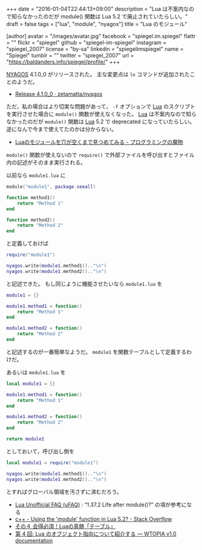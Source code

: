 +++
date = "2016-01-04T22:44:13+09:00"
description = "Lua は不案内なので知らなかったのだが module() 関数は Lua 5.2 で廃止されていたらしい。"
draft = false
tags = ["lua", "module", "nyagos"]
title = "Lua のモジュール"

[author]
  avatar = "/images/avatar.jpg"
  facebook = "spiegel.im.spiegel"
  flattr = ""
  flickr = "spiegel"
  github = "spiegel-im-spiegel"
  instagram = "spiegel_2007"
  license = "by-sa"
  linkedin = "spiegelimspiegel"
  name = "Spiegel"
  tumblr = ""
  twitter = "spiegel_2007"
  url = "https://baldanders.info/spiegel/profile/"
+++

[NYAGOS] 4.1.0_0 がリリースされた。
主な変更点は `ln` コマンドが追加されたことのようだ。

- [Release 4.1.0_0 · zetamatta/nyagos](https://github.com/zetamatta/nyagos/releases/tag/4.1.0_0)

ただ，私の場合はより切実な問題があって， `-f` オプションで [Lua] のスクリプトを実行させた場合に `module()` 関数が使えなくなった。
[Lua] は不案内なので知らなかったのだが `module()` 関数は [Lua] 5.2 で deprecated になっていたらしい。
逆になんで今まで使えてたのかは分からない。

- [Luaのモジュールを穴が空くまで見つめてみる - プログラミングの魔物](http://p-monster.hatenablog.com/entry/2013/02/13/205419)

`module()` 関数が使えないので `require()` で外部ファイルを呼び出すとファイル内の記述がそのまま実行される。

以前なら `module1.lua` に

```lua
module("module1", package.seeall)

function method1()
    return "Method 1"
end

function method2()
    return "Method 2"
end
```

と定義しておけば

```lua
require("module1")

nyagos.write(module1.method1().."\n")
nyagos.write(module1.method2().."\n")
```

と記述できた。
もし同じように機能させたいなら `module1.lua` を

```lua
module1 = {}

module1.method1 = function()
    return "Method 1"
end

module1.method2 = function()
    return "Method 2"
end
```

と記述するのが一番簡単なようだ。
`module1` を関数テーブルとして定義するわけだ。

あるいは `module1.lua` を

```lua
local module1 = {}

module1.method1 = function()
    return "Method 1"
end

module1.method2 = function()
    return "Method 2"
end

return module1
```

としておいて，呼び出し側を

```lua
local module1 = require("module1")

nyagos.write(module1.method1().."\n")
nyagos.write(module1.method2().."\n")
```

とすればグローバル領域を汚さずに済むだろう。

- [Lua Unofficial FAQ (uFAQ)](http://www.luafaq.org/) : “1.37.2 Life after module()?” の項が参考になる
- [c++ - Using the 'module' function in Lua 5.2? - Stack Overflow](http://stackoverflow.com/questions/16849422/using-the-module-function-in-lua-5-2)
- [その４ 会得必須！Luaの真髄「テーブル」](http://marupeke296.com/LUA_No4_Table.html)
- [第 4 回: Lua のオブジェクト指向について紹介する — WTOPIA v1.0 documentation](http://www.ie.u-ryukyu.ac.jp/~e085739/lua.hajime.4.html)

[NYAGOS]: http://www.nyaos.org/index.cgi?p=NYAGOS "NYAOS.ORG - NYAGOS"
[Lua]: http://www.lua.org/ "The Programming Language Lua"
